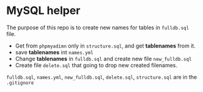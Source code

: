 # MySQL helper

The purpose of this repo is to create new names for tables in `fulldb.sql` file. 

- Get from `phpmyadimn` only in `structure.sql`, and get **tablenames** from it.
- save **tablenames** int `names.yml`
- Change **tablenames** in `fulldb.sql` and create new file `new_fulldb.sql`
- Create file `delete.sql` that going to drop new created filenames.

`fulldb.sql`, `names.yml`, `new_fulldb.sql`, `delete.sql`, `structure.sql` are in the `.gitignore`